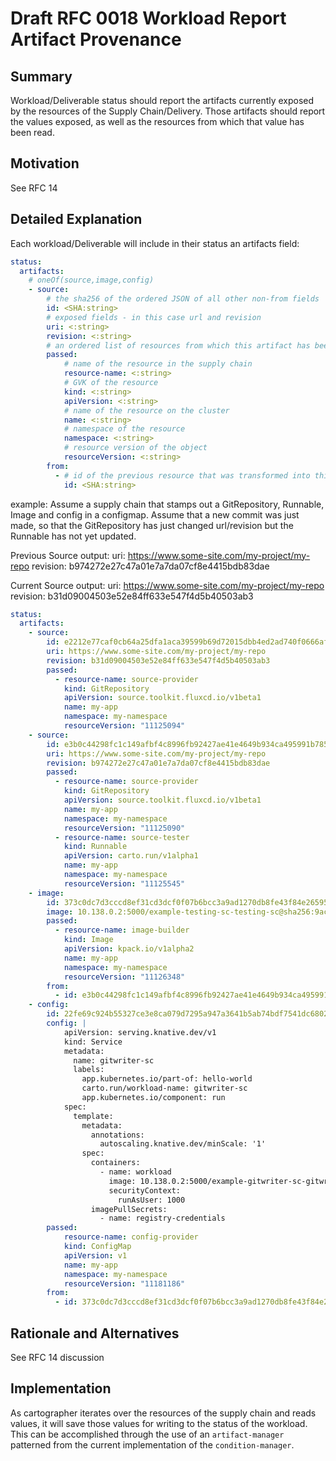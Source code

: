 # Draft RFC 0018 Workload Report Artifact Provenance

## Summary

Workload/Deliverable status should report the artifacts currently exposed by the resources of the Supply Chain/Delivery.
Those artifacts should report the values exposed, as well as the resources from which that value has been read.

## Motivation

See RFC 14

## Detailed Explanation

Each workload/Deliverable will include in their status an artifacts field:
```yaml
status:
  artifacts:
    # oneOf(source,image,config)
    - source:
        # the sha256 of the ordered JSON of all other non-from fields
        id: <SHA:string>
        # exposed fields - in this case url and revision
        uri: <:string>
        revision: <:string>
        # an ordered list of resources from which this artifact has been exposed
        passed:
            # name of the resource in the supply chain
            resource-name: <:string>
            # GVK of the resource
            kind: <:string>
            apiVersion: <:string>
            # name of the resource on the cluster
            name: <:string>
            # namespace of the resource
            namespace: <:string>
            # resource version of the object
            resourceVersion: <:string>
        from:
          - # id of the previous resource that was transformed into this one
            id: <SHA:string>
```

example:
Assume a supply chain that stamps out a GitRepository, Runnable, Image and config in a configmap.
Assume that a new commit was just made, so that the GitRepository has just changed url/revision
but the Runnable has not yet updated.

Previous Source output:
uri: https://www.some-site.com/my-project/my-repo
revision: b974272e27c47a01e7a7da07cf8e4415bdb83dae

Current Source output:
uri: https://www.some-site.com/my-project/my-repo
revision: b31d09004503e52e84ff633e547f4d5b40503ab3

```yaml
status:
  artifacts:
    - source:
        id: e2212e77caf0cb64a25dfa1aca39599b69d72015dbb4ed2ad740f0666af35968
        uri: https://www.some-site.com/my-project/my-repo
        revision: b31d09004503e52e84ff633e547f4d5b40503ab3
        passed:
          - resource-name: source-provider
            kind: GitRepository
            apiVersion: source.toolkit.fluxcd.io/v1beta1
            name: my-app
            namespace: my-namespace
            resourceVersion: "11125094"
    - source:
        id: e3b0c44298fc1c149afbf4c8996fb92427ae41e4649b934ca495991b7852b855
        uri: https://www.some-site.com/my-project/my-repo
        revision: b974272e27c47a01e7a7da07cf8e4415bdb83dae
        passed:
          - resource-name: source-provider
            kind: GitRepository
            apiVersion: source.toolkit.fluxcd.io/v1beta1
            name: my-app
            namespace: my-namespace
            resourceVersion: "11125090"
          - resource-name: source-tester
            kind: Runnable
            apiVersion: carto.run/v1alpha1
            name: my-app
            namespace: my-namespace
            resourceVersion: "11125545"
    - image:
        id: 373c0dc7d3cccd8ef31cd3dcf0f07b6bcc3a9ad1270db8fe43f84e26595af32a
        image: 10.138.0.2:5000/example-testing-sc-testing-sc@sha256:9aca70a5408b7d5615724bcb8e5eea3bf0765f95eac177433993cf6002311d9b
        passed:
          - resource-name: image-builder
            kind: Image
            apiVersion: kpack.io/v1alpha2
            name: my-app
            namespace: my-namespace
            resourceVersion: "11126348"
        from:
          - id: e3b0c44298fc1c149afbf4c8996fb92427ae41e4649b934ca495991b7852b855
    - config:
        id: 22fe69c924b55327ce3e8ca079d7295a947a3641b5ab74bdf7541dc680258c81
        config: |
            apiVersion: serving.knative.dev/v1
            kind: Service
            metadata:
              name: gitwriter-sc
              labels:
                app.kubernetes.io/part-of: hello-world
                carto.run/workload-name: gitwriter-sc
                app.kubernetes.io/component: run
            spec:
              template:
                metadata:
                  annotations:
                    autoscaling.knative.dev/minScale: '1'
                spec:
                  containers:
                    - name: workload
                      image: 10.138.0.2:5000/example-gitwriter-sc-gitwriter-sc@sha256:5bd3ff4e08015350835371444fc370f85dce8ff296dfe3af801ad6ce9771bb02
                      securityContext:
                        runAsUser: 1000
                  imagePullSecrets:
                    - name: registry-credentials
        passed:
            resource-name: config-provider
            kind: ConfigMap
            apiVersion: v1
            name: my-app
            namespace: my-namespace
            resourceVersion: "11181186"
        from:
          - id: 373c0dc7d3cccd8ef31cd3dcf0f07b6bcc3a9ad1270db8fe43f84e26595af32a
```

## Rationale and Alternatives

See RFC 14 discussion

## Implementation

As cartographer iterates over the resources of the supply chain and reads values, it will save those values for writing
to the status of the workload. This can be accomplished through the use of an `artifact-manager` patterned from the
current implementation of the `condition-manager`.
